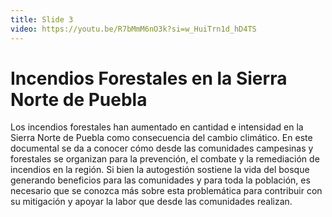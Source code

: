 ```yaml
---
title: Slide 3
video: https://youtu.be/R7bMmM6nO3k?si=w_HuiTrn1d_hD4TS
---
```


# Incendios Forestales en la Sierra Norte de Puebla

Los incendios forestales han aumentado en cantidad e intensidad en la Sierra Norte de Puebla como consecuencia del cambio climático. En este documental se da a conocer cómo desde las comunidades campesinas y forestales se organizan para la prevención, el combate y la remediación de incendios en la región. Si bien la autogestión sostiene la vida del bosque generando beneficios para las comunidades y para toda la población, es necesario que se conozca más sobre esta problemática para contribuir con su mitigación y apoyar la labor que desde las comunidades realizan.
